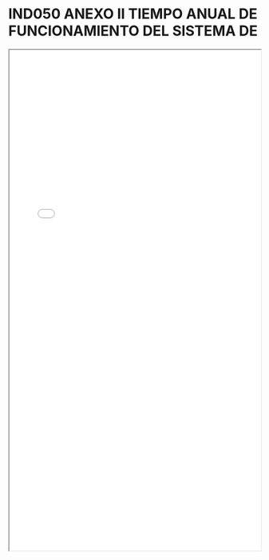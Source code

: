 
# IND050 ANEXO II TIEMPO ANUAL DE FUNCIONAMIENTO DEL SISTEMA DE

<iframe src="../IND050 ANEXO II TIEMPO ANUAL DE FUNCIONAMIENTO DEL SISTEMA DE.pdf" width="100%" height="1000px"></iframe>

